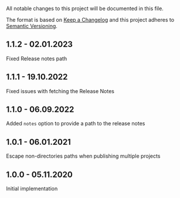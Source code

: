 All notable changes to this project will be documented in this file.

The format is based on [Keep a Changelog](http://keepachangelog.com/)
and this project adheres to [Semantic Versioning](http://semver.org/).

## 1.1.2 - 02.01.2023

Fixed Release notes path

## 1.1.1 - 19.10.2022

Fixed issues with fetching the Release Notes

## 1.1.0 - 06.09.2022

Added `notes` option to provide a path to the release notes

## 1.0.1 - 06.01.2021

Escape non-directories paths when publishing multiple projects

## 1.0.0 - 05.11.2020

Initial implementation
